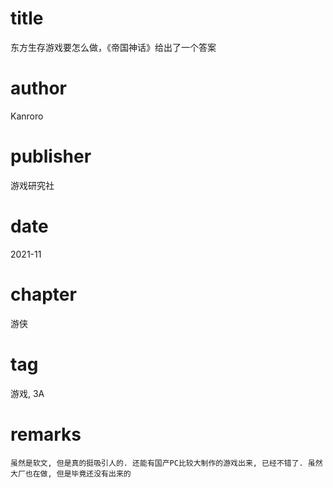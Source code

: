 # title
东方生存游戏要怎么做，《帝国神话》给出了一个答案

# author
Kanroro

# publisher
游戏研究社

# date
2021-11

# chapter
游侠

# tag
游戏, 3A

# remarks
`虽然是软文, 但是真的挺吸引人的. 还能有国产PC比较大制作的游戏出来, 已经不错了. 虽然大厂也在做, 但是毕竟还没有出来的`
